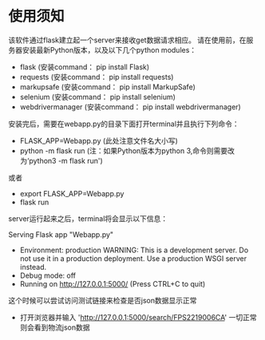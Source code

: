 # 使用须知

该软件通过flask建立起一个server来接收get数据请求相应。
请在使用前，在服务器安装最新Python版本，以及以下几个python modules：
- flask (安装command： pip install Flask)
- requests (安装command： pip install requests)
- markupsafe (安装command： pip install MarkupSafe)
- selenium (安装command： pip install selenium)
- webdrivermanager (安装command： pip install webdrivermanager)

安装完后，需要在webapp.py的目录下面打开terminal并且执行下列命令：
- FLASK_APP=Webapp.py (此处注意文件名大小写)
- python -m flask run (注：如果Python版本为python 3,命令则需要改为‘python3 -m flask run')

或者

- export FLASK_APP=Webapp.py
- flask run

server运行起来之后，terminal将会显示以下信息：

Serving Flask app "Webapp.py"
* Environment: production
WARNING: This is a development server. Do not use it in a production deployment.
Use a production WSGI server instead.
* Debug mode: off
* Running on http://127.0.0.1:5000/ (Press CTRL+C to quit)

这个时候可以尝试访问测试链接来检查是否json数据显示正常
- 打开浏览器并输入 'http://127.0.0.1:5000/search/FPS2219006CA'
一切正常则会看到物流json数据
